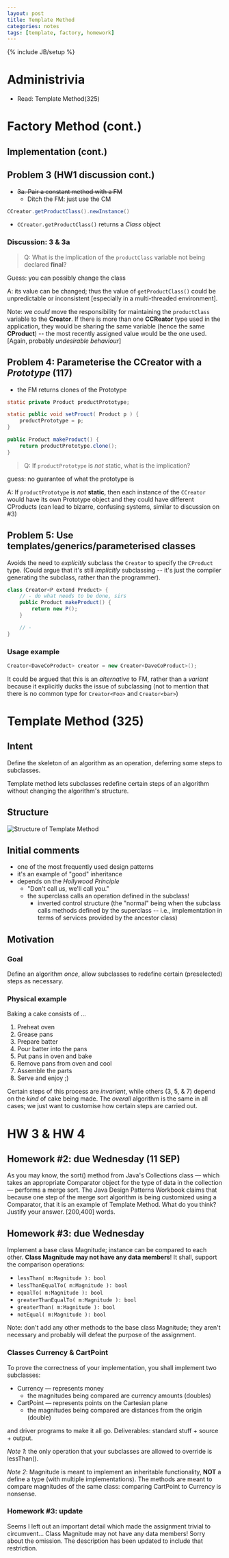 ```yaml
---
layout: post
title: Template Method 
categories: notes 
tags: [template, factory, homework]
---
```

{% include JB/setup %}

# Administrivia
* Read: Template Method(325)

# Factory Method (cont.)

## Implementation (cont.)

## Problem 3 (HW1 discussion cont.)
* ~~3a. Pair a constant method with a FM~~
  * Ditch the FM: just use the CM

``` java
CCreator.getProductClass().newInstance()
```

* `CCreator.getProductClass()` returns a *Class* object

### Discussion: 3 & 3a
> Q: What is the implication of the `productClass` variable not being
> declared **final**? 

Guess: you can possibly change the class

A: its value can be changed; thus the value of `getProductClass()` could
be unpredictable or inconsistent [especially in a multi-threaded environment]. 

Note: we *could* move the responsibility for maintaining the `productClass` variable to the **Creator**. If there is more than one **CCReator** type used in the application, they would be sharing the same variable (hence the same **CProduct**) -- the most recently assigned value would be the one used. [Again,  probably *undesirable behaviour*]

## Problem 4: Parameterise the CCreator with a *Prototype* (117)
* the FM returns clones of the Prototype

``` java
static private Product productPrototype;

static public void setProuct( Product p ) {
	productPrototype = p;
}

public Product makeProduct() {
	return productPrototype.clone();
}
```

> Q: If `productPrototype` is *not* static, what is the implication? 

guess: no guarantee of what the prototype is

A: If `productPrototype` is *not* __static__, then each instance of the
`CCreator` would have its own Prototype object and they could have
different CProducts (can lead to bizarre, confusing systems, similar to discussion on #3)

## Problem 5: Use templates/generics/parameterised classes
Avoids the need to *explicitly* subclass the `Creator` to specify the
`CProduct` type. (Could argue that it's still *implicitly*
subclassing -- it's just the compiler generating the subclass, rather than
the programmer). 

``` java
class Creator<P extend Product> {
	// - do what needs to be done, sirs
	public Product makeProduct() {
		return new P();
	}

	// - 
}
```

### Usage example
``` java
Creator<DaveCoProduct> creator = new Creator<DaveCoProduct>();
```

It could be argued that this is an *alternative* to FM, rather than a
*variant* because it explicitly ducks the issue of subclassing (not to
mention that there is no common type for `Creator<Foo>` and
`Creator<bar>`)

#  Template Method (325)

## Intent
Define the skeleton of an algorithm as an operation, deferring some
steps to subclasses. 

Template method lets subclasses redefine certain steps of an algorithm
without changing the algorithm's structure. 

## Structure

![](http://www.silversoft.net/docs/dp/hires/Pictures/fmeth049.gif "Structure of Template Method")

## Initial comments
* one of the most frequently used design patterns
* it's an example of "good" inheritance
* depends on the *Hollywood Principle* 
	* "Don't call us, we'll call you."
	* the superclass calls an operation defined in the subclass!
		* inverted control structure (the "normal" being when the subclass
		  calls methods defined by the superclass -- i.e., implementation in
terms of services provided by the ancestor class)

## Motivation

### Goal
Define an algorithm *once*, allow subclasses to redefine certain
(preselected) steps as necessary. 

### Physical example

Baking a cake consists of ...

1. Preheat oven
2. Grease pans
3. Prepare batter
4. Pour batter into the pans
5. Put pans in oven and bake
6. Remove pans from oven and cool
7. Assemble the parts
8. Serve and enjoy ;)

Certain steps of this process are *invariant*, while others (3, 5, & 7)
depend on the *kind* of cake being made. The *overall* algorithm is the
same in all cases; we just want to customise how certain steps are
carried out. 

# HW 3 & HW 4

## Homework #2: due Wednesday (11 SEP)
As you may know, the sort() method from Java's Collections class — which
takes an appropriate Comparator object for the type of data in the
collection — performs a merge sort. The Java Design Patterns Workbook
claims that because one step of the merge sort algorithm is being
customized using a Comparator, that it is an example of Template Method.
What do you think? Justify your answer. [200,400] words.

## Homework #3: due Wednesday
Implement a base class Magnitude; instance can be compared to each
other. __Class Magnitude may not have any data members__! It shall, support
the comparison operations:

* `lessThan( m:Magnitude ): bool`
* `lessThanEqualTo( m:Magnitude ): bool`
* `equalTo( m:Magnitude ): bool`
* `greaterThanEqualTo( m:Magnitude ): bool`
* `greaterThan( m:Magnitude ): bool`
* `notEqual( m:Magnitude ): bool`

Note: don't add any other methods to the base class Magnitude; they
aren't necessary and probably will defeat the purpose of the assignment.

### Classes Currency & CartPoint

To prove the correctness of your implementation, you shall implement
two subclasses:

* Currency — represents money
  * the magnitudes being compared are currency amounts (doubles)
* CartPoint — represents points on the Cartesian plane
  * the magnitudes being compared are distances from the origin (double)
 
and driver programs to make it all go. Deliverables: standard stuff +
source + output.
 
*Note 1*: the only operation that your subclasses are allowed to
override is lessThan().

*Note 2*: Magnitude is meant to implement an inheritable
functionality, __NOT__ a define a type (with multiple implementations).
The methods are meant to compare magnitudes of the same class:
comparing CartPoint to Currency is nonsense.

### Homework #3: update
Seems I left out an important detail which made the assignment trivial
to circumvent... Class Magnitude may not have any data members! Sorry
about the omission. The description has been updated to include that
restriction.
